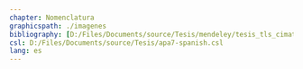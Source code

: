 ```yaml
---
chapter: Nomenclatura
graphicspath: ./imagenes
bibliography: [D:/Files/Documents/source/Tesis/mendeley/tesis_tls_cimat.bib] 
csl: D:/Files/Documents/source/Tesis/apa7-spanish.csl 
lang: es 
---
```


<!-- Sacar definiciones de [aqui](https://sumo.dlr.de/docs/Other/Glossary.html). Investigar como citarlo. -->

<!-- + TraCI:
+ Edge(arista/calle): A single-directed street connection between two points (junctions/nodes). An edge contains at least one lane.
+ Lane (carril): -->

<!-- Machine Learning -->

